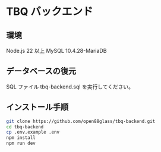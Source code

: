# TBQ バックエンド

## 環境

Node.js 22 以上
MySQL 10.4.28-MariaDB

## データベースの復元

SQL ファイル tbq-backend.sql を実行してください。

## インストール手順

```bash
git clone https://github.com/open88glass/tbq-backend.git
cd tbq-backend
cp .env.example .env
npm install
npm run dev
```
